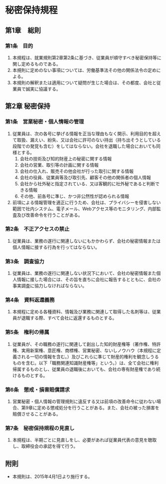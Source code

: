 # 秘密保持規程

## 第1章　総則

### 第1条　目的

1. 本規程は、就業規則第2章第2条に基づき、従業員が順守すべき秘密保持等に関し定めるものである。
2. 本規則に定めのない事項については、労働基準法その他の関係法令の定めによる。
3. 本規則の解釈または適用について疑問が生じた場合は、その都度、会社と従業員で誠実に協議する。

## 第2章 秘密保持

### 第1条　営業秘密・個人情報の管理

1. 従業員は、次の各号に挙げる情報を正当な理由もなく開示、利用目的を超えて取扱、漏えい、紛失、又は会社に許可のない持出（持ち出そうとしている段階での発覚も含む）をしてはならない。会社を退職した場合においても同様とする。
	1. 会社の技術及び知的財産上の秘密に関する情報
	2. 会社の営業、取引等の計画に関する情報
	3. 会社の仕入れ、販売その他会社が行った取引に関する情報
	4. 会社の役員、従業員等及び取引先、顧客その他の関係者の個人情報
	5. 会社から社外秘と指定されている、又は客観的に社外秘であると判断できる情報
	6. その他、前各号に準じ、かつ非公然性が認められる情報
2. 前項による情報管理を適正に行うため、会社は、プライバシーを侵害しない範囲で社内システム、電子メール、Webアクセス等のモニタリング、内部監査及び改善命令を行うことがある。

### 第2条　不正アクセスの禁止

1. 従業員は、業務の遂行に関連しないにもかかわらず、会社の秘密情報または個人情報に接する行為を行ってはならない。

### 第3条　調査協力

1. 従業員は、業務の遂行に関連しない状況下において、会社の秘密情報また個人情報に接した場合には、その旨を直ちに会社に報告するとともに、会社の事実調査に協力しなければならない。

### 第4条　資料返還義務

1. 本規程に定める各種資料、情報及び業務に関連して取得した名刺等は、従業員が退職する際、すべて会社に返還するものとする。

### 第5条　権利の帰属

1. 従業員が、その職務の遂行に関連して創出した知的財産権等（著作権、特許権、実用新案権、意匠権、商標権、営業秘密、ないしノウハウ（本規程に定義される一切の情報を含む。）及びこれらに準じて財産的権利を観念しうるものを含む。以下「職務関連知識財産権等」という。）は、全て会社に権利帰属するものとし、従業員の退職後においても、会社の専有財産権であり続けるものとする。

### 第6条　懲戒・損害賠償請求

1. 営業秘密・個人情報の管理規則に違反する又は前項の改善命令に従わない場合、第9章に定める懲戒処分を行うことがある。また、会社の被った損害を賠償させることがある。

### 第7条　秘密保持規程の見直し

1. 本規程は、半期ごとに見直しをし、必要があれば従業員代表の意見を聴取し、取締役会の承認を得て行う。

## 附則

* 本規則は、2015年4月1日より施行する。





